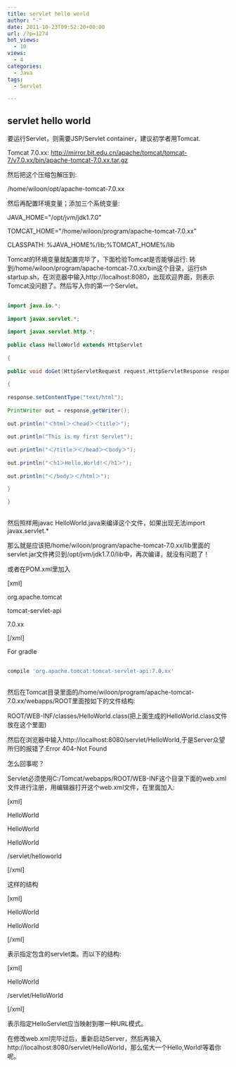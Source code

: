 ```yaml
---
title: servlet hello world
author: "-"
date: 2011-10-23T09:52:20+00:00
url: /?p=1274
bot_views:
  - 10
views:
  - 4
categories:
  - Java
tags:
  - Servlet

---
```

## servlet hello world
要运行Servlet，则需要JSP/Servlet container，建议初学者用Tomcat.
  
Tomcat 7.0.xx: http://mirror.bit.edu.cn/apache/tomcat/tomcat-7/v7.0.xx/bin/apache-tomcat-7.0.xx.tar.gz

然后把这个压缩包解压到: 
  
/home/wiloon/opt/apache-tomcat-7.0.xx

然后再配置环境变量；添加三个系统变量: 

JAVA_HOME="/opt/jvm/jdk1.7.0"
  
TOMCAT_HOME="/home/wiloon/program/apache-tomcat-7.0.xx"
  
CLASSPATH: %JAVA_HOME%/lib;%TOMCAT_HOME%/lib

Tomcat的环境变量就配置完毕了，下面检验Tomcat是否能够运行: 转到/home/wiloon/program/apache-tomcat-7.0.xx/bin这个目录，运行sh startup.sh，在浏览器中输入http://localhost:8080，出现欢迎界面，则表示Tomcat没问题了。然后写入你的第一个Servlet。

```java
  
import java.io.*;
  
import javax.servlet.*;
  
import javax.servlet.http.*;
  
public class HelloWorld extends HttpServlet
  
{
  
public void doGet(HttpServletRequest request,HttpServletResponse response)throws ServletException,IOException
  
{
  
response.setContentType("text/html");
  
PrintWriter out = response.getWriter();
  
out.println("＜html＞＜head＞＜title＞");
  
out.println("This is my first Servlet");
  
out.println("＜/title＞＜/head＞＜body＞");
  
out.println("＜h1＞Hello,World!＜/h1＞");
  
out.println("＜/body＞＜/html＞");

}
  
}
  
```

然后照样用javac HelloWorld.java来编译这个文件，如果出现无法import javax.servlet.*

那么就是应该把/home/wiloon/program/apache-tomcat-7.0.xx/lib里面的servlet.jar文件拷贝到/opt/jvm/jdk1.7.0/lib中，再次编译，就没有问题了！
  
或者在POM.xml里加入

[xml]
  
<dependency>
	  
<groupId>org.apache.tomcat</groupId>
	  
tomcat-servlet-api</artifactId>
	  
<version>7.0.xx</version>
  
</dependency>
  
[/xml]

For gradle
  
```bash
  
compile 'org.apache.tomcat:tomcat-servlet-api:7.0.xx'
  
```

然后在Tomcat目录里面的/home/wiloon/program/apache-tomcat-7.0.xx/webapps/ROOT里面按如下的文件结构:

ROOT/WEB-INF/classes/HelloWorld.class(把上面生成的HelloWorld.class文件放在这个里面)

然后在浏览器中输入http://localhost:8080/servlet/HelloWorld,于是Server众望所归的报错了:Error 404-Not Found

怎么回事呢？

Servlet必须使用C:/Tomcat/webapps/ROOT/WEB-INF这个目录下面的web.xml文件进行注册，用编辑器打开这个web.xml文件，在里面加入: 

[xml]
    
<servlet>
      
<servlet-name>HelloWorld</servlet-name>
      
<servlet-class>HelloWorld</servlet-class>
    
</servlet>
    
<servlet-mapping>
      
<servlet-name>HelloWorld</servlet-name>
      
<url-pattern>/servlet/helloworld</url-pattern>
    
</servlet-mapping>
  
[/xml]

这样的结构

[xml]
   
<servlet>
      
<servlet-name>HelloWorld</servlet-name>
      
<servlet-class>HelloWorld</servlet-class>
    
</servlet>
  
[/xml]

表示指定包含的servlet类。而以下的结构: 

[xml]
   
<servlet-mapping>
      
<servlet-name>HelloWorld</servlet-name>
      
<url-pattern>/servlet/HelloWorld</url-pattern>
    
</servlet-mapping>
  
[/xml]

表示指定HelloServlet应当映射到哪一种URL模式。

在修改web.xml完毕过后，重新启动Server，然后再输入http://localhost:8080/servlet/HelloWorld，那么偌大一个Hello,World!等着你呢。